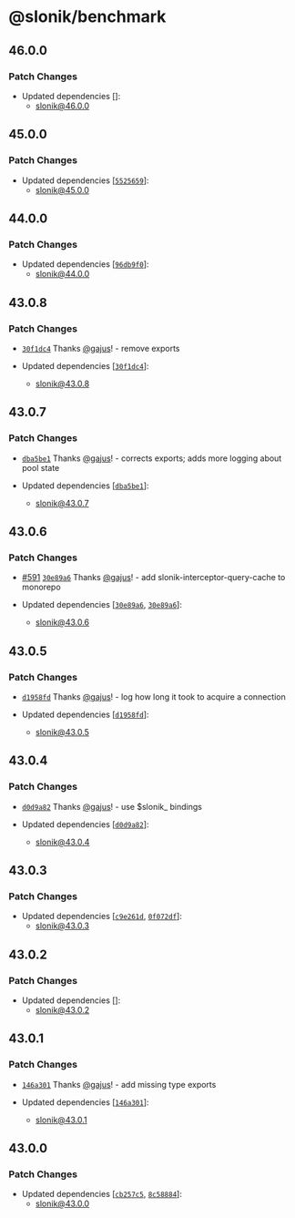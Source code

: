 # @slonik/benchmark

## 46.0.0

### Patch Changes

- Updated dependencies []:
  - slonik@46.0.0

## 45.0.0

### Patch Changes

- Updated dependencies [[`5525659`](https://github.com/gajus/slonik/commit/552565961fa65e9951e363a2388538713388c5b5)]:
  - slonik@45.0.0

## 44.0.0

### Patch Changes

- Updated dependencies [[`96db9f0`](https://github.com/gajus/slonik/commit/96db9f08faefb0e7da0cc0d817d9e8fae361e590)]:
  - slonik@44.0.0

## 43.0.8

### Patch Changes

- [`30f1dc4`](https://github.com/gajus/slonik/commit/30f1dc4469fe6065f90651c2e1c501d5374358c7) Thanks [@gajus](https://github.com/gajus)! - remove exports

- Updated dependencies [[`30f1dc4`](https://github.com/gajus/slonik/commit/30f1dc4469fe6065f90651c2e1c501d5374358c7)]:
  - slonik@43.0.8

## 43.0.7

### Patch Changes

- [`dba5be1`](https://github.com/gajus/slonik/commit/dba5be1b34868059c3f64a8dc44e48703625a3b9) Thanks [@gajus](https://github.com/gajus)! - corrects exports; adds more logging about pool state

- Updated dependencies [[`dba5be1`](https://github.com/gajus/slonik/commit/dba5be1b34868059c3f64a8dc44e48703625a3b9)]:
  - slonik@43.0.7

## 43.0.6

### Patch Changes

- [#591](https://github.com/gajus/slonik/pull/591) [`30e89a6`](https://github.com/gajus/slonik/commit/30e89a6f2ab1fc8f9d010bb0157ce41aa4da80e8) Thanks [@gajus](https://github.com/gajus)! - add slonik-interceptor-query-cache to monorepo

- Updated dependencies [[`30e89a6`](https://github.com/gajus/slonik/commit/30e89a6f2ab1fc8f9d010bb0157ce41aa4da80e8), [`30e89a6`](https://github.com/gajus/slonik/commit/30e89a6f2ab1fc8f9d010bb0157ce41aa4da80e8)]:
  - slonik@43.0.6

## 43.0.5

### Patch Changes

- [`d1958fd`](https://github.com/gajus/slonik/commit/d1958fd6acfcd48cc4148811106b63daf28b52a8) Thanks [@gajus](https://github.com/gajus)! - log how long it took to acquire a connection

- Updated dependencies [[`d1958fd`](https://github.com/gajus/slonik/commit/d1958fd6acfcd48cc4148811106b63daf28b52a8)]:
  - slonik@43.0.5

## 43.0.4

### Patch Changes

- [`d0d9a82`](https://github.com/gajus/slonik/commit/d0d9a82dee0980c4768d74e90e20491ada126816) Thanks [@gajus](https://github.com/gajus)! - use $slonik\_ bindings

- Updated dependencies [[`d0d9a82`](https://github.com/gajus/slonik/commit/d0d9a82dee0980c4768d74e90e20491ada126816)]:
  - slonik@43.0.4

## 43.0.3

### Patch Changes

- Updated dependencies [[`c9e261d`](https://github.com/gajus/slonik/commit/c9e261d8af6490ad84b450b6e4b598f662d92203), [`0f072df`](https://github.com/gajus/slonik/commit/0f072df5f3796fc2571c0e5e81405a36000ab9ec)]:
  - slonik@43.0.3

## 43.0.2

### Patch Changes

- Updated dependencies []:
  - slonik@43.0.2

## 43.0.1

### Patch Changes

- [`146a301`](https://github.com/gajus/slonik/commit/146a3011b6b9cbd1a3a5dbc7ce3a13d9cc6bb2ae) Thanks [@gajus](https://github.com/gajus)! - add missing type exports

- Updated dependencies [[`146a301`](https://github.com/gajus/slonik/commit/146a3011b6b9cbd1a3a5dbc7ce3a13d9cc6bb2ae)]:
  - slonik@43.0.1

## 43.0.0

### Patch Changes

- Updated dependencies [[`cb257c5`](https://github.com/gajus/slonik/commit/cb257c55a72ce82364ce1e3bf787e4cc2a517989), [`8c58884`](https://github.com/gajus/slonik/commit/8c588849338dbc626d661a04af9f162a791f3e31)]:
  - slonik@43.0.0
